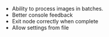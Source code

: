 * Ability to process images in batches.
* Better console feedback
* Exit node correctly when complete
* Allow settings from file
